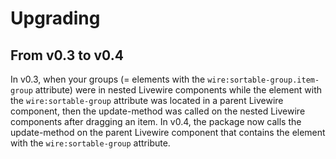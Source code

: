 # Upgrading

## From v0.3 to v0.4

In v0.3, when your groups (= elements with the `wire:sortable-group.item-group` attribute) were in nested Livewire components while the element with the `wire:sortable-group` attribute was located in a parent Livewire component, then the update-method was called on the nested Livewire components after dragging an item. In v0.4, the package now calls the update-method on the parent Livewire component that contains the element with the `wire:sortable-group` attribute.
